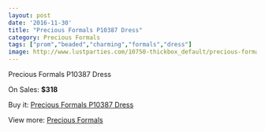 ```yaml
---
layout: post
date: '2016-11-30'
title: "Precious Formals P10387 Dress"
category: Precious Formals
tags: ["prom","beaded","charming","formals","dress"]
image: http://www.lustparties.com/10750-thickbox_default/precious-formals-p10387-dress.jpg
---
```

Precious Formals P10387 Dress

On Sales: **$318**
<a href="https://www.lustparties.com/en/precious-formals/3688-precious-formals-p10387-dress.html"><amp-img layout="responsive" width="600" height="600" src="//www.lustparties.com/10750-thickbox_default/precious-formals-p10387-dress.jpg" alt="Precious Formals P10387 Dress 0" /></a>

Buy it: [Precious Formals P10387 Dress](https://www.lustparties.com/en/precious-formals/3688-precious-formals-p10387-dress.html "Precious Formals P10387 Dress")

View more: [Precious Formals](https://www.lustparties.com/en/18-precious-formals "Precious Formals")